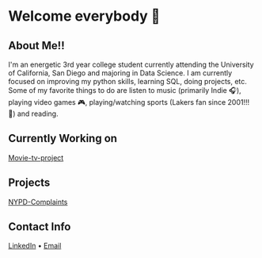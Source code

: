 # Welcome everybody :wave:

## About Me!!
I'm an energetic 3rd year college student currently attending the University of California, San Diego and majoring in Data Science. I am currently focused on improving my python skills, learning SQL, doing projects, etc. Some of my favorite things to do are listen to music (primarily Indie :headphones:), playing video games :video_game:, playing/watching sports (Lakers fan since 2001!!! :basketball:) and reading.

## Currently Working on 
[Movie-tv-project](https://github.com/Amandoj/movie_tv_project)

## Projects
[NYPD-Complaints](https://github.com/Amandoj/NYPD-Civilian-Complaints-Analysis)

## Contact Info
<p><a title="LinkedIn" href="https://www.linkedin.com/in/amando-jimenez-4408311b0/">LinkedIn</a> • <a href="mailto:ajimenez@ucsd.edu">Email</a></p>

